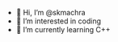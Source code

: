 - 👋 Hi, I’m @skmachra
- 👀 I’m interested in coding
- 🌱 I’m currently learning C++

<!---
skmachra/skmachra is a ✨ special ✨ repository because its `README.md` (this file) appears on your GitHub profile.
You can click the Preview link to take a look at your changes.
--->
